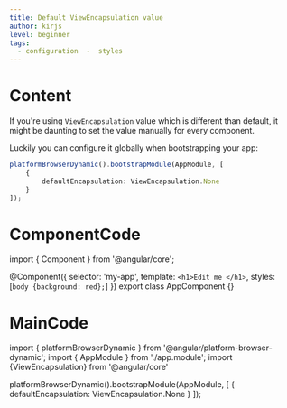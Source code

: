 ```yaml
---
title: Default ViewEncapsulation value
author: kirjs
level: beginner
tags:
  - configuration  -  styles
---
```

# Content
If you're using `ViewEncapsulation` value which is different than default, it might be daunting to set the value manually for every component. 

Luckily you can configure it globally when bootstrapping your app:

```TypeScript
platformBrowserDynamic().bootstrapModule(AppModule, [
    {
        defaultEncapsulation: ViewEncapsulation.None
    }
]);
``` 




# ComponentCode
  
import { Component } from '@angular/core';

@Component({
  selector: 'my-app',
  template: `<h1>Edit me </h1>`,
  styles: [` body {background: red}; `]
})
export class AppComponent {}

# MainCode

import { platformBrowserDynamic } from '@angular/platform-browser-dynamic';
import { AppModule } from './app.module';
import {ViewEncapsulation} from '@angular/core'

platformBrowserDynamic().bootstrapModule(AppModule, [
    {
        defaultEncapsulation: ViewEncapsulation.None
    }
]);
